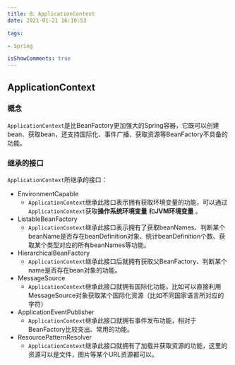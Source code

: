 ```yaml
---
title: 8、ApplicationContext
date: 2021-01-21 16:10:53

tags:

- Spring

isShowComments: true
---
```


## ApplicationContext

### 概念

`ApplicationContext`是比BeanFactory更加强大的Spring容器，它既可以创建bean、获取bean，还支持国际化、事件广播、获取资源等BeanFactory不具备的功能。

### 继承的接口

`ApplicationContext`所继承的接口：

- EnvironmentCapable
    - `ApplicationContext`继承此接口表示拥有获取环境变量的功能，可以通过`ApplicationContext`获取**操作系统环境变量** 和**JVM环境变量** 。
- ListableBeanFactory
    - `ApplicationContext`继承此接口表示拥有了获取beanNames、判断某个beanName是否存在beanDefinition对象、统计beanDefinition个数、获取某个类型对应的所有beanNames等功能。
- HierarchicalBeanFactory
    - `ApplicationContext`继承此接口后就拥有获取父BeanFactory、判断某个name是否存在bean对象的功能。
- MessageSource
    - `ApplicationContext`继承此接口就拥有国际化功能，比如可以直接利用MessageSource对象获取某个国际化资源（比如不同国家语言所对应的字符）
- ApplicationEventPublisher
    - `ApplicationContext`继承此接口就拥有事件发布功能，相对于BeanFactory比较突出、常用的功能。
- ResourcePatternResolver
    - `ApplicationContext`继承此接口就拥有了加载并获取资源的功能，这里的资源可以是文件，图片等某个URL资源都可以。



